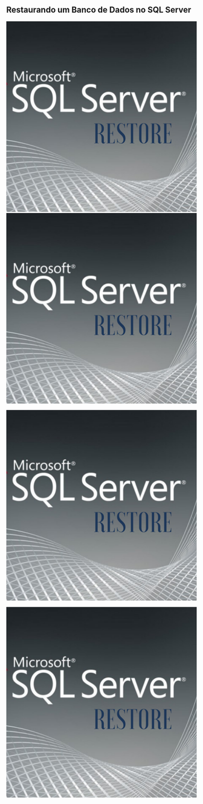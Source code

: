 ## Restaurando um Banco de Dados no SQL Server

<img src="https://github.com/fernandosrando/restore/blob/main/Restore/1.png">
<img src="/Restore/1.png">

![image](https://github.com/fernandosrando/restore/blob/main/Restore/1.png "Teste")

![image](/Restore/1.png "Teste 2")
